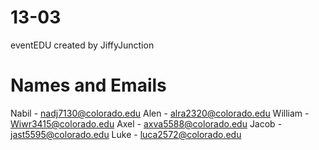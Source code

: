 # 13-03
eventEDU created by JiffyJunction
# Names and Emails
Nabil - nadj7130@colorado.edu
Alen - alra2320@colorado.edu
William - Wiwr3415@colorado.edu
Axel - axva5588@colorado.edu
Jacob - jast5595@colorado.edu
Luke - luca2572@colorado.edu

